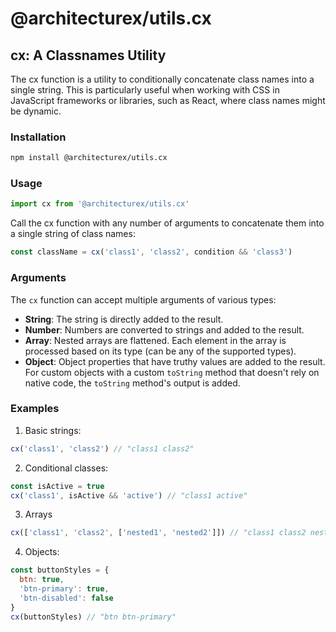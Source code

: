 # @architecturex/utils.cx

## cx: A Classnames Utility

The cx function is a utility to conditionally concatenate class names into a single string. This is particularly useful when working with CSS in JavaScript frameworks or libraries, such as React, where class names might be dynamic.

### Installation

```bash
npm install @architecturex/utils.cx
```

### Usage

```javascript
import cx from '@architecturex/utils.cx'
```

Call the cx function with any number of arguments to concatenate them into a single string of class names:

```javascript
const className = cx('class1', 'class2', condition && 'class3')
```

### Arguments

The `cx` function can accept multiple arguments of various types:

- **String**: The string is directly added to the result.
- **Number**: Numbers are converted to strings and added to the result.
- **Array**: Nested arrays are flattened. Each element in the array is processed based on its type (can be any of the supported types).
- **Object**: Object properties that have truthy values are added to the result. For custom objects with a custom `toString` method that doesn't rely on native code, the `toString` method's output is added.

### Examples

1. Basic strings:

```javascript
cx('class1', 'class2') // "class1 class2"
```

2. Conditional classes:

```javascript
const isActive = true
cx('class1', isActive && 'active') // "class1 active"
```

3. Arrays

```javascript
cx(['class1', 'class2', ['nested1', 'nested2']]) // "class1 class2 nested1 nested2"
```

4. Objects:

```javascript
const buttonStyles = {
  btn: true,
  'btn-primary': true,
  'btn-disabled': false
}
cx(buttonStyles) // "btn btn-primary"
```
